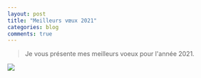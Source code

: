 ```yaml
---
layout: post
title: "Meilleurs vœux 2021"
categories: blog
comments: true
---
```


> Je vous présente mes meilleurs voeux pour l'année 2021. 

![](/_pics/blog/21/new-year.gif)
